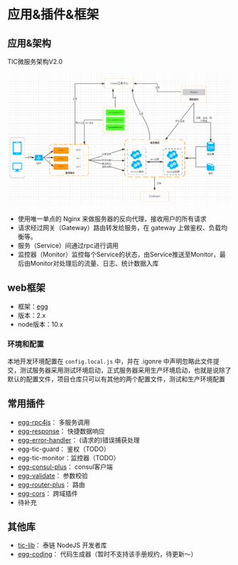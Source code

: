 # 应用&插件&框架
## 应用&架构
TIC微服务架构V2.0

![TIC微服务架构V2.0](TIC微服务架构V2.0.png)

- 使用唯一单点的 Nginx 来做服务器的反向代理，接收用户的所有请求  
- 请求经过网关（Gateway）路由转发给服务，在 gateway 上做鉴权、负载均衡等。  
- 服务（Service）间通过rpc进行调用  
- 监控器（Monitor）监控每个Service的状态，由Service推送至Monitor，最后由Monitor对处理后的流量、日志、统计数据入库
## web框架
- 框架：[egg](https://github.com/eggjs/egg)
- 版本：2.x
- node版本：10.x

### 环境和配置
本地开发环境配置在 `config.local.js` 中，并在 .igonre 中声明忽略此文件提交，测试服务器采用测试环境启动，正式服务器采用生产环境启动，也就是说除了默认的配置文件，项目仓库只可以有其他的两个配置文件，测试和生产环境配置
## 常用插件
- [egg-rpc4js](https://github.com/iamljw/egg-rpc4js)： 多服务调用
- [egg-response](https://github.com/iamljw/egg-response)： 快捷数据响应
- [egg-error-handler](https://github.com/iamljw/egg-error-handler)： (请求的)错误捕获处理
- egg-tic-guard： 鉴权（TODO）
- egg-tic-monitor：监控器（TODO）
- [egg-consul-plus](https://github.com/iamljw/egg-consul-plus)： consul客户端
- [egg-validate](https://github.com/eggjs/egg-validate)： 参数校验
- [egg-router-plus](https://github.com/eggjs/egg-router-plus)： 路由
- [egg-cors](https://github.com/eggjs/egg-cors)： 跨域插件
- 待补充
## 其他库
- [tic-lib](https://github.com/iamljw/tic-lib)： 泰链 NodeJS 开发者库
- [egg-coding](https://github.com/iamljw/egg-coding)： 代码生成器（暂时不支持该手册规约，待更新～）